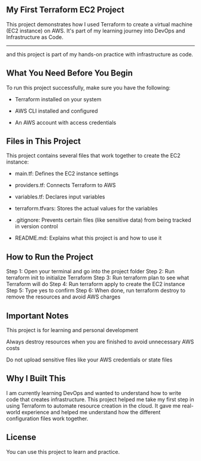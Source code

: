 ## My First Terraform EC2 Project
This project demonstrates how I used Terraform to create a virtual machine (EC2 instance) on AWS.  It's part of my learning journey into DevOps and Infrastructure as Code.

---
 and this project is part of my hands-on practice with infrastructure as code.

## What You Need Before You Begin
To run this project successfully, make sure you have the following:

- Terraform installed on your system

- AWS CLI installed and configured

- An AWS account with access credentials

## Files in This Project
This project contains several files that work together to create the EC2 instance:

- main.tf: Defines the EC2 instance settings

- providers.tf: Connects Terraform to AWS

- variables.tf: Declares input variables

- terraform.tfvars: Stores the actual values for the variables

- .gitignore: Prevents certain files (like sensitive data) from being tracked in version control

- README.md: Explains what this project is and how to use it

## How to Run the Project
Step 1: Open your terminal and go into the project folder
Step 2: Run terraform init to initialize Terraform
Step 3: Run terraform plan to see what Terraform will do
Step 4: Run terraform apply to create the EC2 instance
Step 5: Type yes to confirm
Step 6: When done, run terraform destroy to remove the resources and avoid AWS charges

## Important Notes
This project is for learning and personal development

Always destroy resources when you are finished to avoid unnecessary AWS costs

Do not upload sensitive files like your AWS credentials or state files

## Why I Built This
I am currently learning DevOps and wanted to understand how to write code that creates infrastructure. This project helped me take my first step in using Terraform to automate resource creation in the cloud. It gave me real-world experience and helped me understand how the different configuration files work together.

## License
You can use this project to learn and practice.